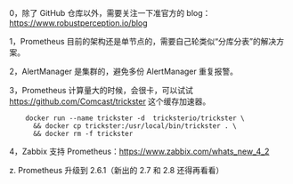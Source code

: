 0，除了 GitHub 仓库以外，需要关注一下准官方的 blog：https://www.robustperception.io/blog


1，Prometheus 目前的架构还是单节点的，需要自己轮类似“分库分表”的解决方案。


2，AlertManager 是集群的，避免多份 AlertManager 重复报警。


3，Prometheus 计算量大的时候，会很卡，可以试试 https://github.com/Comcast/trickster 这个缓存加速器。

        docker run --name trickster -d  tricksterio/trickster \
          && docker cp trickster:/usr/local/bin/trickster . \
          && docker rm -f trickster



4，Zabbix 支持 Prometheus：https://www.zabbix.com/whats_new_4_2



z. Prometheus 升级到 2.6.1（新出的 2.7 和 2.8 还得再看看）
